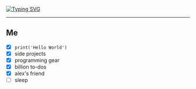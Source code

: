 [![Typing SVG](https://readme-typing-svg.demolab.com?font=Fira+Code&duration=3000&pause=1000&color=F7F7F7&vCenter=true&width=1000&height=30&lines=%E2%80%9CByte+by+byte%2C+I'm+creating+a+digital+masterpiece.%E2%80%9D;%E2%80%9CBorn+to+debug%2C+forced+to+comment.%E2%80%9D;%E2%80%9CHacker+by+nature%2C+programmer+by+profession.%E2%80%9D;%E2%80%9CUnleashing+the+power+of+algorithms+and+innovation.%E2%80%9D;%E2%80%9CLiving+life+on+the+edge+of+technology.%E2%80%9D;%E2%80%9CBuilding+the+future+one+line+of+code+at+a+time.%E2%80%9D;%E2%80%9CCrushing+bugs+and+taking+names.%E2%80%9D;%E2%80%9CI+speak+fluent+Python...+and+sarcasm.%E2%80%9D;%E2%80%9CCreating+digital+symphonies+with+the+stroke+of+my+keyboard.%E2%80%9D;%E2%80%9CFinding+beauty+in+the+complexity+of+code.%E2%80%9D;%E2%80%9CBringing+ideas+to+life+through+elegant+code.%E2%80%9D;%E2%80%9CEmbracing+the+digital+revolution+with+every+keystroke.%E2%80%9D;%E2%80%9CDream+in+binary%2C+wake+up+to+code.%E2%80%9D;%E2%80%9CProgrammer+by+profession%2C+dreamer+by+design.%E2%80%9D)](https://git.io/typing-svg)
___
## **Me**
- [x] ``print('Hello World')`` <br>
- [x] side projects <br>
- [x] programming gear <br>
- [x] billion to-dos <br>
- [x] alex's friend
- [ ] sleep <br>
